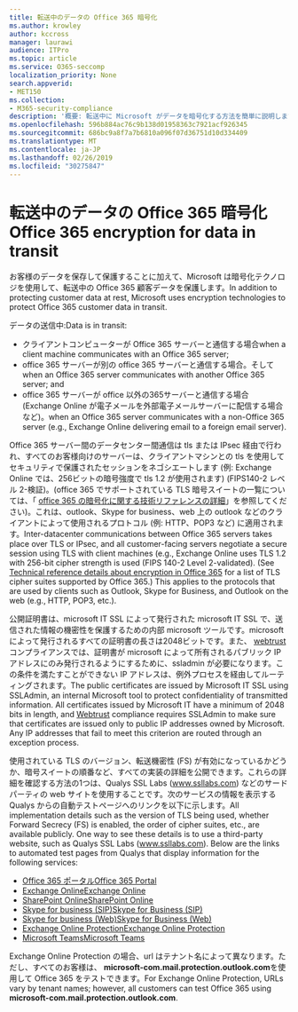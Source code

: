 ```yaml
---
title: 転送中のデータの Office 365 暗号化
ms.author: krowley
author: kccross
manager: laurawi
audience: ITPro
ms.topic: article
ms.service: O365-seccomp
localization_priority: None
search.appverid:
- MET150
ms.collection:
- M365-security-compliance
description: '概要: 転送中に Microsoft がデータを暗号化する方法を簡単に説明します。'
ms.openlocfilehash: 596b884ac76c9b138d01958363c7921acf926345
ms.sourcegitcommit: 686bc9a8f7a7b6810a096f07d36751d10d334409
ms.translationtype: MT
ms.contentlocale: ja-JP
ms.lasthandoff: 02/26/2019
ms.locfileid: "30275847"
---
```

# <a name="office-365-encryption-for-data-in-transit"></a><span data-ttu-id="57dc1-103">転送中のデータの Office 365 暗号化</span><span class="sxs-lookup"><span data-stu-id="57dc1-103">Office 365 encryption for data in transit</span></span>

<span data-ttu-id="57dc1-104">お客様のデータを保存して保護することに加えて、Microsoft は暗号化テクノロジを使用して、転送中の Office 365 顧客データを保護します。</span><span class="sxs-lookup"><span data-stu-id="57dc1-104">In addition to protecting customer data at rest, Microsoft uses encryption technologies to protect Office 365 customer data in transit.</span></span> 

<span data-ttu-id="57dc1-105">データの送信中:</span><span class="sxs-lookup"><span data-stu-id="57dc1-105">Data is in transit:</span></span>
- <span data-ttu-id="57dc1-106">クライアントコンピューターが Office 365 サーバーと通信する場合</span><span class="sxs-lookup"><span data-stu-id="57dc1-106">when a client machine communicates with an Office 365 server;</span></span>
- <span data-ttu-id="57dc1-107">office 365 サーバーが別の office 365 サーバーと通信する場合。そして</span><span class="sxs-lookup"><span data-stu-id="57dc1-107">when an Office 365 server communicates with another Office 365 server; and</span></span>
- <span data-ttu-id="57dc1-108">office 365 サーバーが office 以外の365サーバーと通信する場合 (Exchange Online が電子メールを外部電子メールサーバーに配信する場合など)。</span><span class="sxs-lookup"><span data-stu-id="57dc1-108">when an Office 365 server communicates with a non-Office 365 server (e.g., Exchange Online delivering email to a foreign email server).</span></span>

<span data-ttu-id="57dc1-p101">Office 365 サーバー間のデータセンター間通信は tls または IPsec 経由で行われ、すべてのお客様向けのサーバーは、クライアントマシンとの tls を使用してセキュリティで保護されたセッションをネゴシエートします (例: Exchange Online では、256ビットの暗号強度で tls 1.2 が使用されます) (FIPS140-2 レベル 2-検証)。(office 365 でサポートされている TLS 暗号スイートの一覧については、「 [office 365 の暗号化に関する技術リファレンスの詳細](https://support.office.com/article/Technical-reference-details-about-encryption-in-Office-365-862CBE93-4268-4EF9-BA79-277545ECF221)」を参照してください)。これは、outlook、Skype for business、web 上の outlook などのクライアントによって使用されるプロトコル (例: HTTP、POP3 など) に適用されます。</span><span class="sxs-lookup"><span data-stu-id="57dc1-p101">Inter-datacenter communications between Office 365 servers takes place over TLS or IPsec, and all customer-facing servers negotiate a secure session using TLS with client machines (e.g., Exchange Online uses TLS 1.2 with 256-bit cipher strength is used (FIPS 140-2 Level 2-validated). (See [Technical reference details about encryption in Office 365](https://support.office.com/article/Technical-reference-details-about-encryption-in-Office-365-862CBE93-4268-4EF9-BA79-277545ECF221) for a list of TLS cipher suites supported by Office 365.) This applies to the protocols that are used by clients such as Outlook, Skype for Business, and Outlook on the web (e.g., HTTP, POP3, etc.).</span></span>

<span data-ttu-id="57dc1-p102">公開証明書は、microsoft IT SSL によって発行された microsoft IT SSL で、送信された情報の機密性を保護するための内部 microsoft ツールです。microsoft によって発行されるすべての証明書の長さは2048ビットです。また、 [webtrust](http://www.webtrust.org/homepage-documents/item70372.pdf)コンプライアンスでは、証明書が microsoft によって所有されるパブリック IP アドレスにのみ発行されるようにするために、ssladmin が必要になります。この条件を満たすことができない IP アドレスは、例外プロセスを経由してルーティングされます。</span><span class="sxs-lookup"><span data-stu-id="57dc1-p102">The public certificates are issued by Microsoft IT SSL using SSLAdmin, an internal Microsoft tool to protect confidentiality of transmitted information. All certificates issued by Microsoft IT have a minimum of 2048 bits in length, and [Webtrust](http://www.webtrust.org/homepage-documents/item70372.pdf) compliance requires SSLAdmin to make sure that certificates are issued only to public IP addresses owned by Microsoft. Any IP addresses that fail to meet this criterion are routed through an exception process.</span></span>

<span data-ttu-id="57dc1-p103">使用されている TLS のバージョン、転送機密性 (FS) が有効になっているかどうか、暗号スイートの順番など、すべての実装の詳細を公開できます。これらの詳細を確認する方法の1つは、Qualys SSL Labs (www.ssllabs.com) などのサードパーティの web サイトを使用することです。次のサービスの情報を表示する Qualys からの自動テストページへのリンクを以下に示します。</span><span class="sxs-lookup"><span data-stu-id="57dc1-p103">All implementation details such as the version of TLS being used, whether Forward Secrecy (FS) is enabled, the order of cipher suites, etc., are available publicly. One way to see these details is to use a third-party website, such as Qualys SSL Labs (www.ssllabs.com). Below are the links to automated test pages from Qualys that display information for the following services:</span></span>
- [<span data-ttu-id="57dc1-117">Office 365 ポータル</span><span class="sxs-lookup"><span data-stu-id="57dc1-117">Office 365 Portal</span></span>](https://www.ssllabs.com/ssltest/analyze.html?d=portal.office.com&hideResults=on)
- [<span data-ttu-id="57dc1-118">Exchange Online</span><span class="sxs-lookup"><span data-stu-id="57dc1-118">Exchange Online</span></span>](https://www.ssllabs.com/ssltest/analyze.html?d=outlook.office365.com&hideResults=on)
- [<span data-ttu-id="57dc1-119">SharePoint Online</span><span class="sxs-lookup"><span data-stu-id="57dc1-119">SharePoint Online</span></span>](https://www.ssllabs.com/ssltest/analyze.html?d=microsoft-my.sharepoint.com&hideResults=on)
- [<span data-ttu-id="57dc1-120">Skype for business (SIP)</span><span class="sxs-lookup"><span data-stu-id="57dc1-120">Skype for Business (SIP)</span></span>](https://www.ssllabs.com/ssltest/analyze.html?d=sipdir.online.lync.com)
- [<span data-ttu-id="57dc1-121">Skype for business (Web)</span><span class="sxs-lookup"><span data-stu-id="57dc1-121">Skype for Business (Web)</span></span>](https://www.ssllabs.com/ssltest/analyze.html?d=webdir.online.lync.com&hideResults=on)
- [<span data-ttu-id="57dc1-122">Exchange Online Protection</span><span class="sxs-lookup"><span data-stu-id="57dc1-122">Exchange Online Protection</span></span>](https://ssl-tools.net/mailservers/microsoft-com.mail.protection.outlook.com)
- [<span data-ttu-id="57dc1-123">Microsoft Teams</span><span class="sxs-lookup"><span data-stu-id="57dc1-123">Microsoft Teams</span></span>](https://www.ssllabs.com/ssltest/analyze.html?d=teams.microsoft.com&latest)

<span data-ttu-id="57dc1-124">Exchange Online Protection の場合、url はテナント名によって異なります。ただし、すべてのお客様は、 **microsoft-com.mail.protection.outlook.com**を使用して Office 365 をテストできます。</span><span class="sxs-lookup"><span data-stu-id="57dc1-124">For Exchange Online Protection, URLs vary by tenant names; however, all customers can test Office 365 using **microsoft-com.mail.protection.outlook.com**.</span></span>
